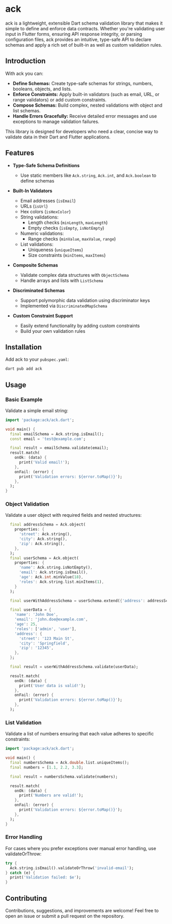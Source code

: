 # ack

ack is a lightweight, extensible Dart schema validation library that makes it simple to define and enforce data contracts. Whether you're validating user input in Flutter forms, ensuring API response integrity, or parsing configuration files, ack provides an intuitive, type-safe API to declare schemas and apply a rich set of built-in as well as custom validation rules.

## Introduction

With ack you can:
- **Define Schemas:** Create type-safe schemas for strings, numbers, booleans, objects, and lists.
- **Enforce Constraints:** Apply built-in validators (such as email, URL, or range validators) or add custom constraints.
- **Compose Schemas:** Build complex, nested validations with object and list schemas.
- **Handle Errors Gracefully:** Receive detailed error messages and use exceptions to manage validation failures.

This library is designed for developers who need a clear, concise way to validate data in their Dart and Flutter applications.

## Features
- **Type-Safe Schema Definitions**
  - Use static members like `Ack.string`, `Ack.int`, and `Ack.boolean` to define schemas

- **Built-In Validators** 
  - Email addresses (`isEmail`)
  - URLs (`isUrl`) 
  - Hex colors (`isHexColor`)
  - String validations:
    - Length checks (`minLength`, `maxLength`)
    - Empty checks (`isEmpty`, `isNotEmpty`)
  - Numeric validations:
    - Range checks (`minValue`, `maxValue`, `range`)
  - List validations:
    - Uniqueness (`uniqueItems`)
    - Size constraints (`minItems`, `maxItems`)

- **Composite Schemas**
  - Validate complex data structures with `ObjectSchema`
  - Handle arrays and lists with `ListSchema`

- **Discriminated Schemas**
  - Support polymorphic data validation using discriminator keys
  - Implemented via `DiscriminatedMapSchema`

- **Custom Constraint Support**
  - Easily extend functionality by adding custom constraints
  - Build your own validation rules

## Installation

Add ack to your `pubspec.yaml`:
```bash
dart pub add ack
```

## Usage

### Basic Example

Validate a simple email string:

```dart
import 'package:ack/ack.dart';

void main() {
  final emailSchema = Ack.string.isEmail();
  const email = 'test@example.com';

  final result = emailSchema.validate(email);
  result.match(
    onOk: (data) {
      print('Valid email!');
    },
    onFail: (error) {
      print('Validation errors: ${error.toMap()}');
    },
  );
}
```
### Object Validation

Validate a user object with required fields and nested structures:
```dart
  final addressSchema = Ack.object(
    properties: {
      'street': Ack.string(),
      'city': Ack.string(),
      'zip': Ack.string(),
    },
  );
  final userSchema = Ack.object(
    properties: {
      'name': Ack.string.isNotEmpty(),
      'email': Ack.string.isEmail(),
      'age': Ack.int.minValue(18),
      'roles': Ack.string.list.minItems(1),
    }
  );

  final userWithAddressSchema = userSchema.extend({'address': addressSchema()});

  final userData = {
    'name': 'John Doe',
    'email': 'john.doe@example.com',
    'age': 25,
    'roles': ['admin', 'user'],
    'address': {
      'street': '123 Main St',
      'city': 'Springfield',
      'zip': '12345',
    },
  };

  final result = userWithAddressSchema.validate(userData);

  result.match(
    onOk: (data) {
      print('User data is valid!');
    },
    onFail: (error) {
      print('Validation errors: ${error.toMap()}');
    },
  );
```

### List Validation

Validate a list of numbers ensuring that each value adheres to specific constraints:

```dart
import 'package:ack/ack.dart';

void main() {
  final numbersSchema = Ack.double.list.uniqueItems();
  final numbers = [1.1, 2.2, 3.3];

  final result = numbersSchema.validate(numbers);

  result.match(
    onOk: (data) {
      print('Numbers are valid!');
    },
    onFail: (error) {
      print('Validation errors: ${error.toMap()}');
    },
  );
}
```

### Error Handling

For cases where you prefer exceptions over manual error handling, use validateOrThrow:

```dart
try {
  Ack.string.isEmail().validateOrThrow('invalid-email');
} catch (e) {
  print('Validation failed: $e');
}
```

## Contributing

Contributions, suggestions, and improvements are welcome! Feel free to open an issue or submit a pull request on the repository.
